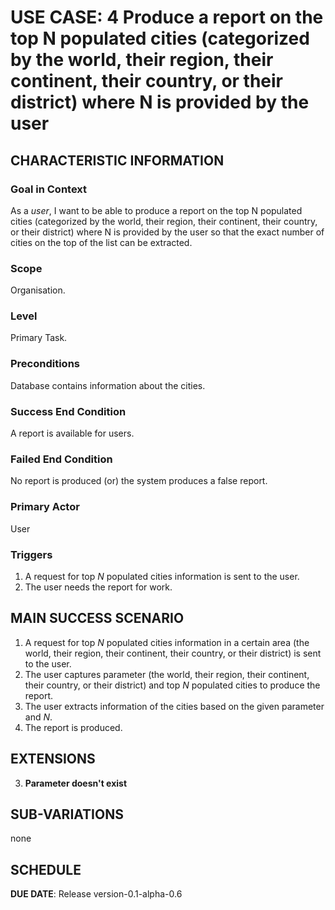 # USE CASE: 4  Produce a report on the top N populated cities (categorized by the world, their region, their continent, their country, or their district) where N is provided by the user

## CHARACTERISTIC INFORMATION

### Goal in Context

As a *user*, I want to be able to produce a report on the top N populated cities (categorized by the world, their region, their continent, their country, or their district) where N is provided by the user so that the exact number of cities on the top of the list can be extracted.

### Scope

Organisation.

### Level

Primary Task.

### Preconditions

Database contains information about the cities.

### Success End Condition

A report is available for users.

### Failed End Condition

No report is produced (or) the system produces a false report.

### Primary Actor

User

### Triggers

1. A request for top *N* populated cities information is sent to the user.
2. The user needs the report for work.

## MAIN SUCCESS SCENARIO

1. A request for top *N* populated cities information in a certain area (the world, their region, their continent, their country, or their district) is sent to the user.
2. The user captures parameter (the world, their region, their continent, their country, or their district) and top *N* populated cities to produce the report.
3. The user extracts information of the cities based on the given parameter and *N*.
4. The report is produced.

## EXTENSIONS

3. **Parameter doesn't exist**

## SUB-VARIATIONS

none

## SCHEDULE

**DUE DATE**: Release version-0.1-alpha-0.6